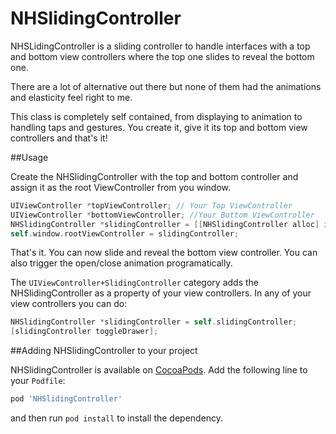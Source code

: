 NHSlidingController
===================

NHSLidingController is a sliding controller to handle interfaces with a top and bottom view controllers where the top one slides to reveal the bottom one.

There are a lot of alternative out there but none of them had the animations and elasticity feel right to me.

This class is completely self contained, from displaying to animation to handling taps and gestures. You create it, give it its top and bottom view controllers and that's it!

##Usage

Create the NHSlidingController with the top and bottom controller and assign it as the root ViewController from you window.

``` objective-c
UIViewController *topViewController; // Your Top ViewController
UIViewController *bottomViewController; //Your Bottom ViewController
NHSlidingController *slidingController = [[NHSlidingController alloc] initWithTopViewController:topViewController bottomViewController:bottomViewController];
self.window.rootViewController = slidingController;
```

That's it. You can now slide and reveal the bottom view controller.
You can also trigger the open/close animation programatically.

The `UIViewController+SlidingController` category adds the NHSlidingController as a property of your view controllers. In any of your view controllers you can do:

``` objective-c
NHSlidingController *slidingController = self.slidingController;
[slidingController toggleDrawer];
```

##Adding NHSlidingController to your project

NHSlidingController is available on [CocoaPods](http://cocoapods.org). Add the following line to your `Podfile`:

``` ruby
pod 'NHSlidingController'
```
and then run `pod install` to install the dependency.

